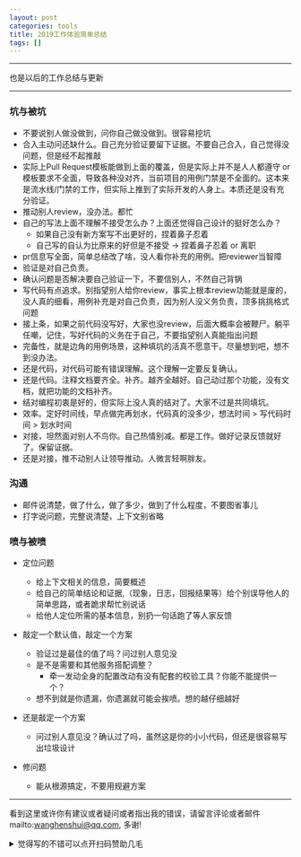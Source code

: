 ```yaml
---
layout: post
categories: tools
title: 2019工作体验简单总结
tags: []
---
```


  

----

也是以后的工作总结与更新

---

### 坑与被坑

- 不要说别人做没做到，问你自己做没做到。很容易挖坑
- 合入主动问还缺什么。自己充分验证要留下证据。不要自己合入，自己觉得没问题，但是经不起推敲
- 实际上Pull Request模板能做到上面的覆盖，但是实际上并不是人人都遵守 or 模板要求不全面，导致各种没对齐，当前项目的用例门禁是不全面的。这本来是流水线/门禁的工作，但实际上推到了实际开发的人身上。本质还是没有充分验证。
- 推动别人review，没办法。都忙
- 自己的写法上面不理解不接受怎么办？上面还觉得自己设计的挺好怎么办？
  - 如果自己没有新方案写不出更好的，捏着鼻子忍着
  - 自己写的自认为比原来的好但是不接受 -> 捏着鼻子忍着 or 离职
- pr信息写全面，简单总结改了啥，没人看你补充的用例。把reviewer当智障
- 验证是对自己负责。
- 确认问题是否解决要自己验证一下，不要信别人，不然自己背锅
- 写代码有点追求。别指望别人给你review，事实上根本review功能就是废的，没人真的细看，用例补充是对自己负责，因为别人没义务负责，顶多挑挑格式问题
- 接上条，如果之前代码没写好，大家也没review，后面大概率会被鞭尸。躺平任嘲，记住，写好代码的义务在于自己，不要指望别人真能指出问题
- 完备性，就是边角的用例场景，这种填坑的活真不愿意干。尽量想到吧，想不到没办法。
- 还是代码，对代码可能有错误理解。这个理解一定要反复确认。
- 还是代码。注释文档要齐全。补齐。越齐全越好。自己动过那个功能，没有文档，就把功能的文档补齐。
- 结对编程初衷是好的，但实际上没人真的结对了。大家不过是共同填坑。
- 效率。定好时间线，早点做完再划水，代码真的没多少，想法时间 > 写代码时间 > 划水时间
- 对接，坦然面对别人不鸟你。自己热情别减。都是工作。做好记录反馈就好了。保留证据。
- 还是对接，推不动别人让领导推动。人微言轻啊胖友。

### 沟通

- 邮件说清楚，做了什么，做了多少，做到了什么程度，不要图省事儿
- 打字说问题，完整说清楚，上下文别省略

### 喷与被喷

- 定位问题

  - 给上下文相关的信息，简要概述
  - 给自己的简单结论和证据,（现象，日志，回报结果等）给个别误导他人的简单思路，或者跪求帮忙别说话
  - 给他人定位所需的基本信息，别扔一句话跑了等人家反馈
- 敲定一个默认值，敲定一个方案

  - 验证过是最佳的值了吗？问过别人意见没
  - 是不是需要和其他服务搭配调整？
    - 牵一发动全身的配置改动有没有配套的校验工具？你能不能提供一个？
  - 想不到就是你遗漏，你遗漏就可能会挨喷。想的越仔细越好
- 还是敲定一个方案

  - 问过别人意见没？确认过了吗，虽然这是你的小小代码，但还是很容易写出垃圾设计
- 修问题
  - 能从根源搞定，不要用规避方案

---

看到这里或许你有建议或者疑问或者指出我的错误，请留言评论或者邮件mailto:wanghenshui@qq.com, 多谢! 
<details>
<summary>觉得写的不错可以点开扫码赞助几毛</summary>
<img src="https://wanghenshui.github.io/assets/wepay.png" alt="微信转账">
</details>